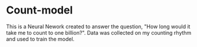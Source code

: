 # Count-model
This is a Neural Nework created to answer the question, "How long would it take me to count to one billion?". 
Data was collected on my counting rhythm and used to train the model. 
